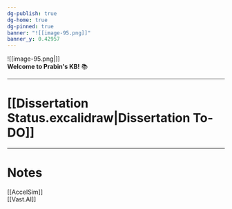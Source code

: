 ```yaml
---
dg-publish: true
dg-home: true
dg-pinned: true
banner: "![[image-95.png]]"
banner_y: 0.42957
---
```


![[image-95.png|]]  
**Welcome to Prabin's KB!** 📚

---

# [[Dissertation Status.excalidraw|Dissertation To-DO]]

---

# Notes

[[AccelSim]]  
[[Vast.AI]]
